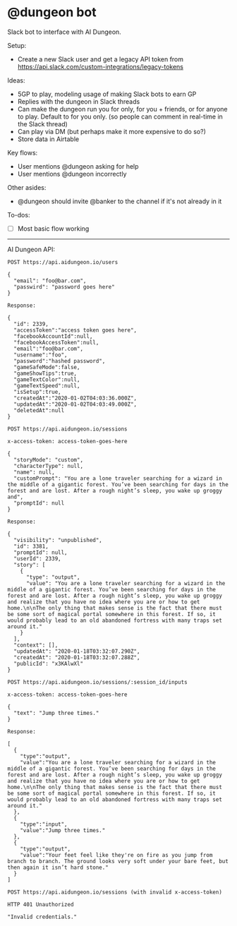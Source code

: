 # @dungeon bot

Slack bot to interface with AI Dungeon.

Setup:

- Create a new Slack user and get a legacy API token from https://api.slack.com/custom-integrations/legacy-tokens

Ideas:

- 5GP to play, modeling usage of making Slack bots to earn GP
- Replies with the dungeon in Slack threads
- Can make the dungeon run you for only, for you + friends, or for anyone to play. Default to for you only. (so people can comment in real-time in the Slack thread)
- Can play via DM (but perhaps make it more expensive to do so?)
- Store data in Airtable

Key flows:

- User mentions @dungeon asking for help
- User mentions @dungeon incorrectly

Other asides:

- @dungeon should invite @banker to the channel if it's not already in it

To-dos:

- [ ] Most basic flow working

---

AI Dungeon API:

```
POST https://api.aidungeon.io/users

{
  "email": "foo@bar.com",
  "passwird": "password goes here"
}

Response:

{
  "id": 2339,
  "accessToken":"access token goes here",
  "facebookAccountId":null,
  "facebookAccessToken":null,
  "email":"foo@bar.com",
  "username":"foo",
  "password":"hashed password",
  "gameSafeMode":false,
  "gameShowTips":true,
  "gameTextColor":null,
  "gameTextSpeed":null,
  "isSetup":true,
  "createdAt":"2020-01-02T04:03:36.000Z",
  "updatedAt":"2020-01-02T04:03:49.000Z",
  "deletedAt":null
}
```

```
POST https://api.aidungeon.io/sessions

x-access-token: access-token-goes-here

{
  "storyMode": "custom",
  "characterType": null,
  "name": null,
  "customPrompt": "You are a lone traveler searching for a wizard in the middle of a gigantic forest. You’ve been searching for days in the forest and are lost. After a rough night’s sleep, you wake up groggy and",
  "promptId": null
}

Response:

{
  "visibility": "unpublished",
  "id": 3381,
  "promptId": null,
  "userId": 2339,
  "story": [
    {
      "type": "output",
      "value": "You are a lone traveler searching for a wizard in the middle of a gigantic forest. You’ve been searching for days in the forest and are lost. After a rough night’s sleep, you wake up groggy and realize that you have no idea where you are or how to get home.\n\nThe only thing that makes sense is the fact that there must be some sort of magical portal somewhere in this forest. If so, it would probably lead to an old abandoned fortress with many traps set around it."
    }
  ],
  "context": [],
  "updatedAt": "2020-01-18T03:32:07.290Z",
  "createdAt": "2020-01-18T03:32:07.288Z",
  "publicId": "x3KAlwXl"
}
```

```
POST https://api.aidungeon.io/sessions/:session_id/inputs

x-access-token: access-token-goes-here

{
  "text": "Jump three times."
}

Response:

[
  {
    "type":"output",
    "value":"You are a lone traveler searching for a wizard in the middle of a gigantic forest. You’ve been searching for days in the forest and are lost. After a rough night’s sleep, you wake up groggy and realize that you have no idea where you are or how to get home.\n\nThe only thing that makes sense is the fact that there must be some sort of magical portal somewhere in this forest. If so, it would probably lead to an old abandoned fortress with many traps set around it."
  },
  {
    "type":"input",
    "value":"Jump three times."
  },
  {
    "type":"output",
    "value":"Your feet feel like they're on fire as you jump from branch to branch. The ground looks very soft under your bare feet, but then again it isn’t hard stone."
  }
]
```

```
POST https://api.aidungeon.io/sessions (with invalid x-access-token)

HTTP 401 Unauthorized

"Invalid credentials."
```
